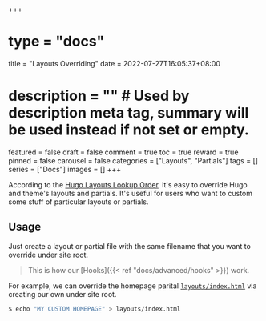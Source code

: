 +++
# type = "docs"
title = "Layouts Overriding"
date = 2022-07-27T16:05:37+08:00
# description = "" # Used by description meta tag, summary will be used instead if not set or empty.
featured = false
draft = false
comment = true
toc = true
reward = true
pinned = false
carousel = false
categories = ["Layouts", "Partials"]
tags = []
series = ["Docs"]
images = []
+++

According to the [Hugo Layouts Lookup Order](https://gohugo.io/templates/lookup-order/), it's easy to override Hugo and theme's layouts and partials.
It's useful for users who want to custom some stuff of particular layouts or partials.

<!--more-->

## Usage

Just create a layout or partial file with the same filename that you want to override under site root.

> This is how our [Hooks]({{< ref "docs/advanced/hooks" >}}) work.

For example, we can override the homepage parital [`layouts/index.html`](https://github.com/razonyang/hugo-theme-bootstrap/blob/master/layouts/index.html) via creating our own under site root.

```bash
$ echo "MY CUSTOM HOMEPAGE" > layouts/index.html
```
